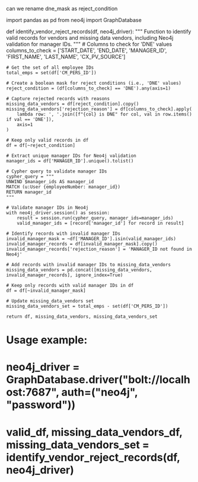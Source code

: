 can we rename dne_mask as reject_condition

import pandas as pd
from neo4j import GraphDatabase

def identify_vendor_reject_records(df, neo4j_driver):
    """
    Function to identify valid records for vendors and missing data vendors,
    including Neo4j validation for manager IDs.
    """
    # Columns to check for 'DNE' values
    columns_to_check = ['START_DATE', 'END_DATE', 'MANAGER_ID', 'FIRST_NAME', 'LAST_NAME', 'CX_PV_SOURCE']

    # Get the set of all employee IDs
    total_emps = set(df['CM_PERS_ID'])

    # Create a boolean mask for reject conditions (i.e., 'DNE' values)
    reject_condition = (df[columns_to_check] == 'DNE').any(axis=1)

    # Capture rejected records with reasons
    missing_data_vendors = df[reject_condition].copy()
    missing_data_vendors['rejection_reason'] = df[columns_to_check].apply(
        lambda row: ', '.join([f"{col} is DNE" for col, val in row.items() if val == 'DNE']),
        axis=1
    )

    # Keep only valid records in df
    df = df[~reject_condition]

    # Extract unique manager IDs for Neo4j validation
    manager_ids = df['MANAGER_ID'].unique().tolist()

    # Cypher query to validate manager IDs
    cypher_query = """
    UNWIND $manager_ids AS manager_id
    MATCH (u:User {employeeNumber: manager_id})
    RETURN manager_id
    """

    # Validate manager IDs in Neo4j
    with neo4j_driver.session() as session:
        result = session.run(cypher_query, manager_ids=manager_ids)
        valid_manager_ids = [record['manager_id'] for record in result]

    # Identify records with invalid manager IDs
    invalid_manager_mask = ~df['MANAGER_ID'].isin(valid_manager_ids)
    invalid_manager_records = df[invalid_manager_mask].copy()
    invalid_manager_records['rejection_reason'] = 'MANAGER_ID not found in Neo4j'
    
    # Add records with invalid manager IDs to missing_data_vendors
    missing_data_vendors = pd.concat([missing_data_vendors, invalid_manager_records], ignore_index=True)

    # Keep only records with valid manager IDs in df
    df = df[~invalid_manager_mask]

    # Update missing_data_vendors set
    missing_data_vendors_set = total_emps - set(df['CM_PERS_ID'])

    return df, missing_data_vendors, missing_data_vendors_set

# Usage example:
# neo4j_driver = GraphDatabase.driver("bolt://localhost:7687", auth=("neo4j", "password"))
# valid_df, missing_data_vendors_df, missing_data_vendors_set = identify_vendor_reject_records(df, neo4j_driver)
